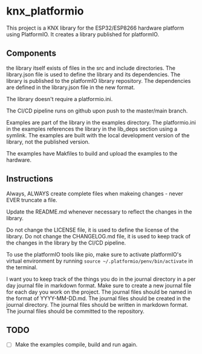 # knx_platformio

This project is a KNX library for the ESP32/ESP8266 hardware platform using PlatformIO.
It creates a library published for platformIO.

## Components

the library itself exists of files in the src and include directories.
The library.json file is used to define the library and its dependencies.
The library is published to the platformIO library repository.
The dependencies are defined in the library.json file in the new format.

The library doesn't require a platformio.ini.

The CI/CD pipeline runs on github upon push to the master/main branch.

Examples are part of the library in the examples directory.
The platformio.ini in the examples references the library in the lib_deps section using a symlink.
The examples are built with the local development version of the library, not the published version.

The examples have Makfiles to build and upload the examples to the hardware.

## Instructions

Always, ALWAYS create complete files when makeing changes - never EVER truncate a file.

Update the README.md whenever necessary to reflect the changes in the library.

Do not change the LICENSE file, it is used to define the license of the library.
Do not change the CHANGELOG.md file, it is used to keep track of the changes in the library by the CI/CD pipeline.

To use the platformIO tools like pio, make sure to activate platformIO's virtual environment 
by running `source ~/.platformio/penv/bin/activate` in the terminal.

I want you to keep track of the things you do in the journal directory in a per day journal file in markdown format.
Make sure to create a new journal file for each day you work on the project.
The journal files should be named in the format of YYYY-MM-DD.md.
The journal files should be created in the journal directory.
The journal files should be written in markdown format.
The journal files should be committed to the repository.

## TODO

- [ ] Make the examples compile, build and run again.
